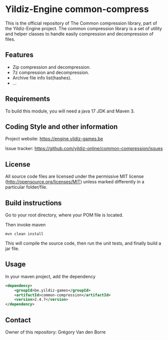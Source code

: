# Yildiz-Engine common-compress

This is the official repository of The Common compression library, part of the Yildiz-Engine project.
The common compression library is a set of utility and helper classes to handle easily compression and decompression of files.

## Features

* Zip compression and decompression.
* 7z compression and decompression.
* Archive file info list(hashes).
* ...

## Requirements

To build this module, you will need a java 17 JDK and Maven 3.

## Coding Style and other information

Project website:
https://engine.yildiz-games.be

Issue tracker:
https://github.com/yildiz-online/common-compression/issues

## License

All source code files are licensed under the permissive MIT license
(http://opensource.org/licenses/MIT) unless marked differently in a particular folder/file.

## Build instructions

Go to your root directory, where your POM file is located.

Then invoke maven

	mvn clean install

This will compile the source code, then run the unit tests, and finally build a jar file.

## Usage

In your maven project, add the dependency

```xml
<dependency>
    <groupId>be.yildiz-games</groupId>
    <artifactId>common-compression</artifactId>
    <version>2.4.7</version>
</dependency>
```

## Contact
Owner of this repository: Grégory Van den Borre
